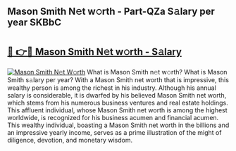 ## Mason Smith N𝚎t w𝚘rth - Part-QZa S𝚊lary per year SKBbC

# <h2><a href="http://gc3l55.nevu.top/?p=Mason+Smith">🔗 👉🔴 Mason Smith N𝚎t w𝚘rth - S𝚊lary</a></h2>

[![Mason Smith N𝚎t W𝚘rth](https://i.imgur.com/Oavwk0R.jpeg)](http://gc3l55.nevu.top/?p=Mason+Smith)
What is Mason Smith n𝚎t w𝚘rth? What is Mason Smith s𝚊lary per year?
With a Mason Smith net worth that is impressive, this wealthy person is among the richest in his industry. Although his annual salary is considerable, it is dwarfed by his believed Mason Smith net worth, which stems from his numerous business ventures and real estate holdings. This affluent individual, whose Mason Smith net worth is among the highest worldwide, is recognized for his business acumen and financial acumen. This wealthy individual, boasting a Mason Smith net worth in the billions and an impressive yearly income, serves as a prime illustration of the might of diligence, devotion, and monetary wisdom.
